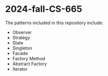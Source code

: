 # 2024-fall-CS-665

The patterns included in this repository include:

- Observer
- Strategy
- State
- Singleton
- Facade
- Factory Method
- Abstract Factory
- Iterator

